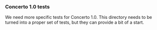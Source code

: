 ### Concerto 1.0 tests

We need more specific tests for Concerto 1.0. This directory needs to be turned into a proper set of tests, but they can provide a bit of a start.

